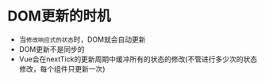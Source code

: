 # DOM更新的时机

- 当`修改响应式的状态`时，DOM就会自动更新
- DOM更新不是同步的
- Vue会在nextTick的更新周期中缓冲所有的状态的修改(不管进行多少次的状态修改，每个组件只更新一次)



